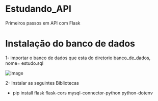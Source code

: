 # Estudando_API
 Primeiros passos em API com Flask

<h1>Instalação do banco de dados</h1>
1- importar o banco de dados que esta do diretorio banco_de_dados, nome= estudo.sql

![image](https://github.com/user-attachments/assets/0c877c53-41b1-46b7-9ffc-3edda756b22a)


2- Instalar as seguintes Bibliotecas
* pip install flask flask-cors mysql-connector-python python-dotenv
